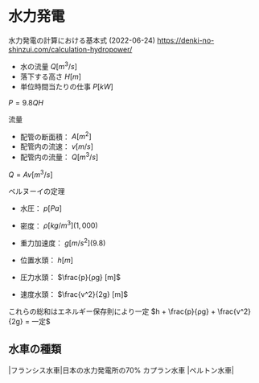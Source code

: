 # 水力発電

水力発電の計算における基本式 (2022-06-24)
https://denki-no-shinzui.com/calculation-hydropower/

- 水の流量 $Q [m^3/s]$
- 落下する高さ $H [m]$
- 単位時間当たりの仕事 $P [kW]$
 
$P = 9.8QH$

流量
- 配管の断面積： $A [m^2]$ 
- 配管内の流速： $v [m/s]$ 
- 配管内の流量： $Q [m^3/s]$ 

$Q = Av [m^3/s]$

ベルヌーイの定理
- 水圧： $p [Pa]$
- 密度： $ρ [kg/m^3] (1,000)$
- 重力加速度： $g [m/s^2] (9.8)$

- 位置水頭： $h [m]$
- 圧力水頭： $\frac{p}{ρg} [m]$ 
- 速度水頭： $\frac{v^2}{2g} [m]$ 

これらの総和はエネルギー保存則により一定
$h + \frac{p}{ρg} + \frac{v^2}{2g} = 一定$

## 水車の種類


|フランシス水車|日本の水力発電所の70%
カプラン水車
|ペルトン水車|
